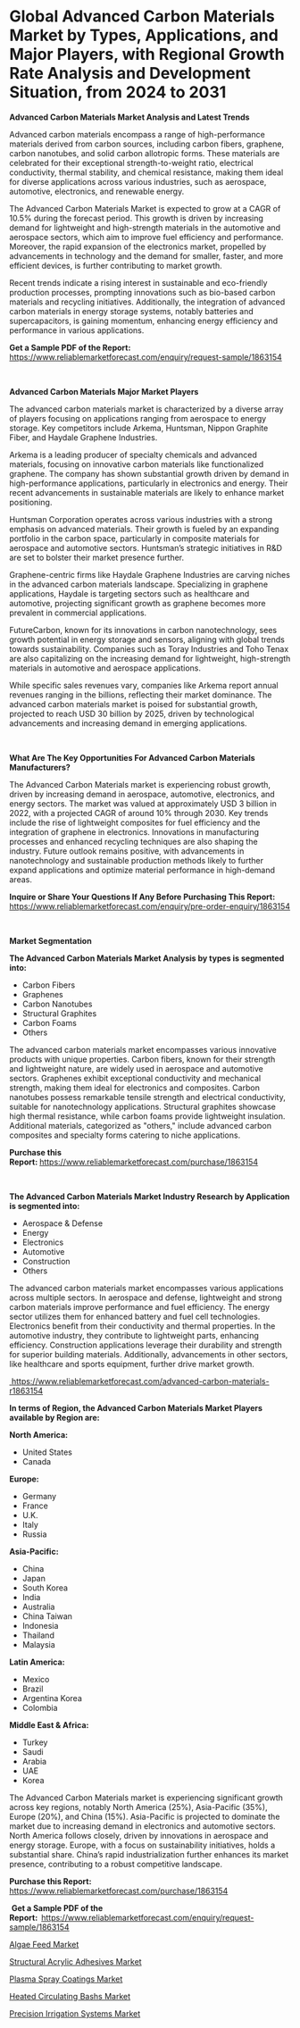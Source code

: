 <p><h1>Global Advanced Carbon Materials Market by Types, Applications, and Major Players, with Regional Growth Rate Analysis and Development Situation, from 2024 to 2031</h1></p><p><strong>Advanced Carbon Materials Market Analysis and Latest Trends</strong></p>
<p><p>Advanced carbon materials encompass a range of high-performance materials derived from carbon sources, including carbon fibers, graphene, carbon nanotubes, and solid carbon allotropic forms. These materials are celebrated for their exceptional strength-to-weight ratio, electrical conductivity, thermal stability, and chemical resistance, making them ideal for diverse applications across various industries, such as aerospace, automotive, electronics, and renewable energy.</p><p>The Advanced Carbon Materials Market is expected to grow at a CAGR of 10.5% during the forecast period. This growth is driven by increasing demand for lightweight and high-strength materials in the automotive and aerospace sectors, which aim to improve fuel efficiency and performance. Moreover, the rapid expansion of the electronics market, propelled by advancements in technology and the demand for smaller, faster, and more efficient devices, is further contributing to market growth.</p><p>Recent trends indicate a rising interest in sustainable and eco-friendly production processes, prompting innovations such as bio-based carbon materials and recycling initiatives. Additionally, the integration of advanced carbon materials in energy storage systems, notably batteries and supercapacitors, is gaining momentum, enhancing energy efficiency and performance in various applications.</p></p>
<p><strong>Get a Sample PDF of the Report:&nbsp;</strong> <a href="https://www.reliablemarketforecast.com/enquiry/request-sample/1863154?utm_campaign=1159&utm_medium=2&utm_source=Github&utm_content=ia&utm_term=11112024&utm_id=advanced-carbon-materials">https://www.reliablemarketforecast.com/enquiry/request-sample/1863154</a></p>
<p>&nbsp;</p>
<p><strong>Advanced Carbon Materials Major Market Players</strong></p>
<p><p>The advanced carbon materials market is characterized by a diverse array of players focusing on applications ranging from aerospace to energy storage. Key competitors include Arkema, Huntsman, Nippon Graphite Fiber, and Haydale Graphene Industries.</p><p>Arkema is a leading producer of specialty chemicals and advanced materials, focusing on innovative carbon materials like functionalized graphene. The company has shown substantial growth driven by demand in high-performance applications, particularly in electronics and energy. Their recent advancements in sustainable materials are likely to enhance market positioning.</p><p>Huntsman Corporation operates across various industries with a strong emphasis on advanced materials. Their growth is fueled by an expanding portfolio in the carbon space, particularly in composite materials for aerospace and automotive sectors. Huntsman’s strategic initiatives in R&D are set to bolster their market presence further.</p><p>Graphene-centric firms like Haydale Graphene Industries are carving niches in the advanced carbon materials landscape. Specializing in graphene applications, Haydale is targeting sectors such as healthcare and automotive, projecting significant growth as graphene becomes more prevalent in commercial applications.</p><p>FutureCarbon, known for its innovations in carbon nanotechnology, sees growth potential in energy storage and sensors, aligning with global trends towards sustainability. Companies such as Toray Industries and Toho Tenax are also capitalizing on the increasing demand for lightweight, high-strength materials in automotive and aerospace applications.</p><p>While specific sales revenues vary, companies like Arkema report annual revenues ranging in the billions, reflecting their market dominance. The advanced carbon materials market is poised for substantial growth, projected to reach USD 30 billion by 2025, driven by technological advancements and increasing demand in emerging applications.</p></p>
<p>&nbsp;</p>
<p><strong>What Are The Key Opportunities For Advanced Carbon Materials Manufacturers?</strong></p>
<p><p>The Advanced Carbon Materials market is experiencing robust growth, driven by increasing demand in aerospace, automotive, electronics, and energy sectors. The market was valued at approximately USD 3 billion in 2022, with a projected CAGR of around 10% through 2030. Key trends include the rise of lightweight composites for fuel efficiency and the integration of graphene in electronics. Innovations in manufacturing processes and enhanced recycling techniques are also shaping the industry. Future outlook remains positive, with advancements in nanotechnology and sustainable production methods likely to further expand applications and optimize material performance in high-demand areas.</p></p>
<p><strong>Inquire or Share Your Questions If Any Before Purchasing This Report:</strong> <a href="https://www.reliablemarketforecast.com/enquiry/pre-order-enquiry/1863154?utm_campaign=1159&utm_medium=2&utm_source=Github&utm_content=ia&utm_term=11112024&utm_id=advanced-carbon-materials">https://www.reliablemarketforecast.com/enquiry/pre-order-enquiry/1863154</a></p>
<p>&nbsp;</p>
<p><strong>Market Segmentation</strong></p>
<p><strong>The Advanced Carbon Materials Market Analysis by types is segmented into:</strong></p>
<p><ul><li>Carbon Fibers</li><li>Graphenes</li><li>Carbon Nanotubes</li><li>Structural Graphites</li><li>Carbon Foams</li><li>Others</li></ul></p>
<p><p>The advanced carbon materials market encompasses various innovative products with unique properties. Carbon fibers, known for their strength and lightweight nature, are widely used in aerospace and automotive sectors. Graphenes exhibit exceptional conductivity and mechanical strength, making them ideal for electronics and composites. Carbon nanotubes possess remarkable tensile strength and electrical conductivity, suitable for nanotechnology applications. Structural graphites showcase high thermal resistance, while carbon foams provide lightweight insulation. Additional materials, categorized as "others," include advanced carbon composites and specialty forms catering to niche applications.</p></p>
<p><strong>Purchase this Report:&nbsp;</strong><a href="https://www.reliablemarketforecast.com/purchase/1863154?utm_campaign=1159&utm_medium=2&utm_source=Github&utm_content=ia&utm_term=11112024&utm_id=advanced-carbon-materials">https://www.reliablemarketforecast.com/purchase/1863154</a></p>
<p>&nbsp;</p>
<p><strong>The Advanced Carbon Materials Market Industry Research by Application is segmented into:</strong></p>
<p><ul><li>Aerospace & Defense</li><li>Energy</li><li>Electronics</li><li>Automotive</li><li>Construction</li><li>Others</li></ul></p>
<p><p>The advanced carbon materials market encompasses various applications across multiple sectors. In aerospace and defense, lightweight and strong carbon materials improve performance and fuel efficiency. The energy sector utilizes them for enhanced battery and fuel cell technologies. Electronics benefit from their conductivity and thermal properties. In the automotive industry, they contribute to lightweight parts, enhancing efficiency. Construction applications leverage their durability and strength for superior building materials. Additionally, advancements in other sectors, like healthcare and sports equipment, further drive market growth.</p></p>
<p><a href="https://www.reliablemarketforecast.com/advanced-carbon-materials-r1863154?utm_campaign=1159&utm_medium=2&utm_source=Github&utm_content=ia&utm_term=11112024&utm_id=advanced-carbon-materials">&nbsp;https://www.reliablemarketforecast.com/advanced-carbon-materials-r1863154</a></p>
<p><strong>In terms of Region, the Advanced Carbon Materials Market Players available by Region are:</strong></p>
<p>
    <p> <strong> North America: </strong>
        <ul>
            <li>United States</li>
            <li>Canada</li>
        </ul>
        </p> 
    <p> <strong> Europe: </strong>
        <ul>
            <li>Germany</li>
            <li>France</li>
            <li>U.K.</li>
            <li>Italy</li>
            <li>Russia</li>
        </ul>
        </p> 
    <p> <strong> Asia-Pacific: </strong>
        <ul>
            <li>China</li>
            <li>Japan</li>
            <li>South Korea</li>
            <li>India</li>
            <li>Australia</li>
            <li>China Taiwan</li>
            <li>Indonesia</li>
            <li>Thailand</li>
            <li>Malaysia</li>
        </ul>
        </p> 
    <p> <strong> Latin America: </strong>
        <ul>
            <li>Mexico</li>
            <li>Brazil</li>
            <li>Argentina Korea</li>
            <li>Colombia</li>
        </ul>
        </p> 
    <p> <strong> Middle East & Africa: </strong>
        <ul>
            <li>Turkey</li>
            <li>Saudi</li>
            <li>Arabia</li>
            <li>UAE</li>
            <li>Korea</li>
        </ul>
    </p>
    </p>
<p><p>The Advanced Carbon Materials market is experiencing significant growth across key regions, notably North America (25%), Asia-Pacific (35%), Europe (20%), and China (15%). Asia-Pacific is projected to dominate the market due to increasing demand in electronics and automotive sectors. North America follows closely, driven by innovations in aerospace and energy storage. Europe, with a focus on sustainability initiatives, holds a substantial share. China’s rapid industrialization further enhances its market presence, contributing to a robust competitive landscape.</p></p>
<p><strong>Purchase this Report: </strong><a href="https://www.reliablemarketforecast.com/purchase/1863154?utm_campaign=1159&utm_medium=2&utm_source=Github&utm_content=ia&utm_term=11112024&utm_id=advanced-carbon-materials">https://www.reliablemarketforecast.com/purchase/1863154</a></p>
<p>&nbsp;<strong>Get a Sample PDF of the Report:&nbsp;&nbsp;</strong><a href="https://www.reliablemarketforecast.com/enquiry/request-sample/1863154?utm_campaign=1159&utm_medium=2&utm_source=Github&utm_content=ia&utm_term=11112024&utm_id=advanced-carbon-materials">https://www.reliablemarketforecast.com/enquiry/request-sample/1863154</a></p>
<p><strong></strong></p>
<p><p><a href="https://www.linkedin.com/pulse/algae-feed-market-growth-segmentation-regional-analysis--ny2we?utm_campaign=1159&utm_medium=2&utm_source=Github&utm_content=ia&utm_term=11112024&utm_id=advanced-carbon-materials">Algae Feed Market</a></p><p><a href="https://github.com/princecrrt6i/Market-Research-Report-List-1/blob/main/structural-acrylic-adhesives-market.md?utm_campaign=1159&utm_medium=2&utm_source=Github&utm_content=ia&utm_term=11112024&utm_id=advanced-carbon-materials">Structural Acrylic Adhesives Market</a></p><p><a href="https://github.com/rebbeccawac8w/Market-Research-Report-List-1/blob/main/plasma-spray-coatings-market.md?utm_campaign=1159&utm_medium=2&utm_source=Github&utm_content=ia&utm_term=11112024&utm_id=advanced-carbon-materials">Plasma Spray Coatings Market</a></p><p><a href="https://issuu.com/reportprime-2/docs/heated-circulating-bashs-market-siz_b41195ecf726f7?utm_campaign=1159&utm_medium=2&utm_source=Github&utm_content=ia&utm_term=11112024&utm_id=advanced-carbon-materials">Heated Circulating Bashs Market</a></p><p><a href="https://www.linkedin.com/pulse/precision-irrigation-systems-market-global-trends-forecast-2024-gvype?utm_campaign=1159&utm_medium=2&utm_source=Github&utm_content=ia&utm_term=11112024&utm_id=advanced-carbon-materials">Precision Irrigation Systems Market</a></p></p>